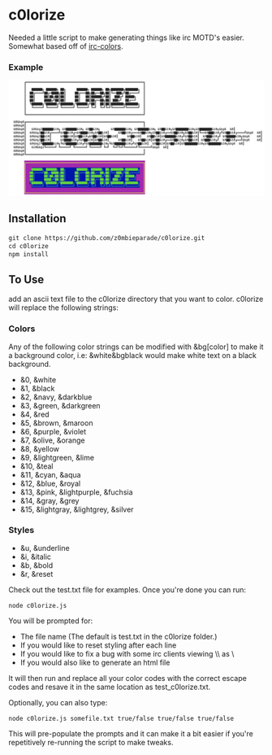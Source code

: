 
# c0lorize
Needed a little script to make generating things like irc MOTD's easier. Somewhat based off of [irc-colors](https://www.npmjs.com/package/irc-colors).

### Example
![c0lorize](img.png "image of steps to colorize an ascii text file")

## Installation
```
git clone https://github.com/z0mbieparade/c0lorize.git
cd c0lorize
npm install
```

## To Use

add an ascii text file to the c0lorize directory that you want to color. c0lorize will replace the following strings:

### Colors
Any of the following color strings can be modified with &bg[color] to make it a background color, i.e: &white&bgblack would make white text on a black background.

- &0, &white 
- &1, &black 
- &2, &navy, &darkblue 
- &3, &green, &darkgreen
- &4, &red
- &5, &brown, &maroon
- &6, &purple, &violet
- &7, &olive, &orange
- &8, &yellow
- &9, &lightgreen, &lime
- &10, &teal
- &11, &cyan, &aqua
- &12, &blue, &royal
- &13, &pink, &lightpurple, &fuchsia
- &14, &gray, &grey
- &15, &lightgray, &lightgrey, &silver

### Styles
- &u, &underline
- &i, &italic
- &b, &bold
- &r, &reset

Check out the test.txt file for examples. Once you're done you can run:

```
node c0lorize.js
```
You will be prompted for:
- The file name (The default is test.txt in the c0lorize folder.) 
- If you would like to reset styling after each line
- If you would like to fix a bug with some irc clients viewing \\\ as \
- If you would also like to generate an html file

It will then run and replace all your color codes with the correct escape codes and resave it in the same location as test_c0lorize.txt.

Optionally, you can also type:

```
node c0lorize.js somefile.txt true/false true/false true/false
```
This will pre-populate the prompts and it can make it a bit easier if you're repetitively re-running the script to make tweaks.